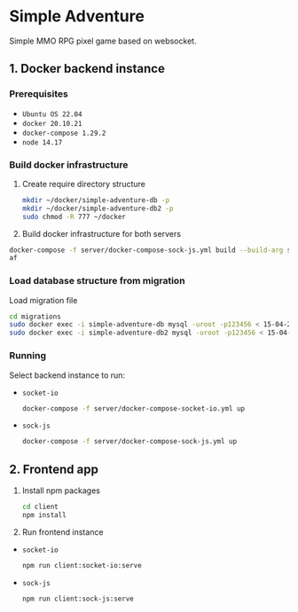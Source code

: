 # Simple Adventure
Simple MMO RPG pixel game based on websocket.


## 1. Docker backend instance

### Prerequisites 
- `Ubuntu OS 22.04`
- `docker 20.10.21`
- `docker-compose 1.29.2`
- `node 14.17`

### Build docker infrastructure

1. Create require directory structure
    ```bash
    mkdir ~/docker/simple-adventure-db -p
    mkdir ~/docker/simple-adventure-db2 -p
    sudo chmod -R 777 ~/docker
    ```
2.  Build docker infrastructure for both servers
   ```bash
   docker-compose -f server/docker-compose-sock-js.yml build --build-arg serverMode=sock-js --no-cache
   af
   ```
### Load database structure from migration

Load migration file
   ```bash
   cd migrations
   sudo docker exec -i simple-adventure-db mysql -uroot -p123456 < 15-04-2023-initial-data.sql
   sudo docker exec -i simple-adventure-db2 mysql -uroot -p123456 < 15-04-2023-initial-data.sql
   ```

### Running 

Select backend instance to run:
- `socket-io`
    ```bash
    docker-compose -f server/docker-compose-socket-io.yml up 
    ```
- `sock-js`
    ```bash
    docker-compose -f server/docker-compose-sock-js.yml up 
    ```

## 2. Frontend app
1. Install npm packages 
    ```bash
    cd client
    npm install 
    ```
2. Run frontend instance
- `socket-io`
    ```bash
    npm run client:socket-io:serve 
    ```
- `sock-js`
    ```bash
    npm run client:sock-js:serve 
    ```
